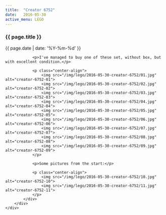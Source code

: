 ```yaml
---
title:  "Creator 6752"
date:   2016-05-30
active_menu: LEGO
---
```


<div class="section post-content--{{ page.date | date: '%Y-%m-%d' }}">
    <div class="container">
        <div class="row">
            <div class="col s10 post-content">
                <h3>{{ page.title }}</h3>
                <p class="post-date">{{ page.date | date: '%Y-%m-%d' }}</p>
                
                <p>I've managed to buy one of these set, without box, but with excellent condition.</p>

                <p class="center-align">
                    <img src="/img/lego/2016-05-30-creator-6752/01.jpg" alt="creator-6752-01">
                    <img src="/img/lego/2016-05-30-creator-6752/02.jpg" alt="creator-6752-02">
                    <img src="/img/lego/2016-05-30-creator-6752/03.jpg" alt="creator-6752-03">
                    <img src="/img/lego/2016-05-30-creator-6752/04.jpg" alt="creator-6752-04">
                    <img src="/img/lego/2016-05-30-creator-6752/05.jpg" alt="creator-6752-05">
                    <img src="/img/lego/2016-05-30-creator-6752/06.jpg" alt="creator-6752-06">
                    <img src="/img/lego/2016-05-30-creator-6752/07.jpg" alt="creator-6752-07">
                    <img src="/img/lego/2016-05-30-creator-6752/08.jpg" alt="creator-6752-08">
                    <img src="/img/lego/2016-05-30-creator-6752/09.jpg" alt="creator-6752-09">
                </p>

                <p>Some pictures from the start:</p>

                <p class="center-align">
                    <img src="/img/lego/2016-05-30-creator-6752/10.jpg" alt="creator-6752-10">
                    <img src="/img/lego/2016-05-30-creator-6752/11.jpg" alt="creator-6752-11">
                </p>
            </div>
        </div>
    </div>
</div>